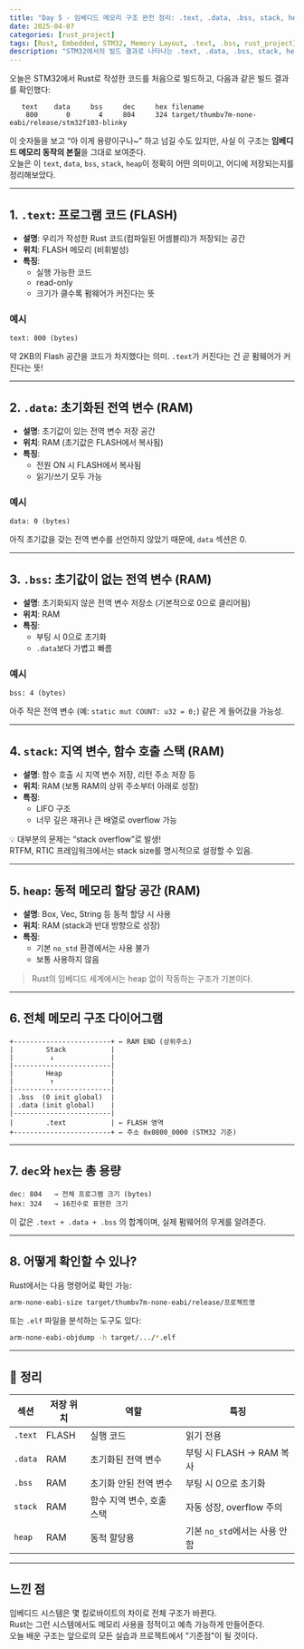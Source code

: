```yaml
---
title: "Day 5 - 임베디드 메모리 구조 완전 정리: .text, .data, .bss, stack, heap"
date: 2025-04-07
categories: [rust_project]
tags: [Rust, Embedded, STM32, Memory Layout, .text, .bss, rust_project]
description: "STM32에서의 빌드 결과로 나타나는 .text, .data, .bss, stack, heap의 의미와 각 섹션이 메모리에서 어떤 역할을 하는지를 Rust 관점에서 풀어봅니다."
---
```


오늘은 STM32에서 Rust로 작성한 코드를 처음으로 빌드하고, 다음과 같은 빌드 결과를 확인했다:

```
   text    data     bss     dec     hex filename
    800       0       4     804     324 target/thumbv7m-none-eabi/release/stm32f103-blinky
```

이 숫자들을 보고 “아 이게 용량이구나~” 하고 넘길 수도 있지만, 사실 이 구조는 **임베디드 메모리 동작의 본질**을 그대로 보여준다.  
오늘은 이 `text`, `data`, `bss`, `stack`, `heap`이 정확히 어떤 의미이고, 어디에 저장되는지를 정리해보았다.

---

## 1. `.text`: 프로그램 코드 (FLASH)

- **설명**: 우리가 작성한 Rust 코드(컴파일된 어셈블리)가 저장되는 공간
- **위치**: FLASH 메모리 (비휘발성)
- **특징**:
  - 실행 가능한 코드
  - read-only
  - 크기가 클수록 펌웨어가 커진다는 뜻

### 예시

```
text: 800 (bytes)
```

약 2KB의 Flash 공간을 코드가 차지했다는 의미. `.text`가 커진다는 건 곧 펌웨어가 커진다는 뜻!

---

## 2. `.data`: 초기화된 전역 변수 (RAM)

- **설명**: 초기값이 있는 전역 변수 저장 공간
- **위치**: RAM (초기값은 FLASH에서 복사됨)
- **특징**:
  - 전원 ON 시 FLASH에서 복사됨
  - 읽기/쓰기 모두 가능

### 예시

```
data: 0 (bytes)
```

아직 초기값을 갖는 전역 변수를 선언하지 않았기 때문에, `data` 섹션은 0.

---

## 3. `.bss`: 초기값이 없는 전역 변수 (RAM)

- **설명**: 초기화되지 않은 전역 변수 저장소 (기본적으로 0으로 클리어됨)
- **위치**: RAM
- **특징**:
  - 부팅 시 0으로 초기화
  - `.data`보다 가볍고 빠름

### 예시

```
bss: 4 (bytes)
```

아주 작은 전역 변수 (예: `static mut COUNT: u32 = 0;`) 같은 게 들어갔을 가능성.

---

## 4. `stack`: 지역 변수, 함수 호출 스택 (RAM)

- **설명**: 함수 호출 시 지역 변수 저장, 리턴 주소 저장 등
- **위치**: RAM (보통 RAM의 상위 주소부터 아래로 성장)
- **특징**:
  - LIFO 구조
  - 너무 깊은 재귀나 큰 배열로 overflow 가능

💡 대부분의 문제는 “stack overflow”로 발생!  
RTFM, RTIC 프레임워크에서는 stack size를 명시적으로 설정할 수 있음.

---

## 5. `heap`: 동적 메모리 할당 공간 (RAM)

- **설명**: Box, Vec, String 등 동적 할당 시 사용
- **위치**: RAM (stack과 반대 방향으로 성장)
- **특징**:
  - 기본 `no_std` 환경에서는 사용 불가
  - 보통 사용하지 않음

> Rust의 임베디드 세계에서는 heap 없이 작동하는 구조가 기본이다.

---

## 6. 전체 메모리 구조 다이어그램

```
+------------------------+ ← RAM END (상위주소)
|        Stack           |
|         ↓              |
|------------------------|
|        Heap            |
|         ↑              |
|------------------------|
| .bss  (0 init global)  |
| .data (init global)    |
|------------------------|
|        .text           | ← FLASH 영역
+------------------------+ ← 주소 0x0800_0000 (STM32 기준)
```

---

## 7. `dec`와 `hex`는 총 용량

```
dec: 804   → 전체 프로그램 크기 (bytes)
hex: 324   → 16진수로 표현한 크기
```

이 값은 `.text + .data + .bss` 의 합계이며, 실제 펌웨어의 무게를 알려준다.

---

## 8. 어떻게 확인할 수 있나?

Rust에서는 다음 명령어로 확인 가능:

```bash
arm-none-eabi-size target/thumbv7m-none-eabi/release/프로젝트명
```

또는 `.elf` 파일을 분석하는 도구도 있다:

```bash
arm-none-eabi-objdump -h target/.../*.elf
```

---

## 🔁 정리

| 섹션 | 저장 위치 | 역할 | 특징 |
|------|------------|------|------|
| `.text` | FLASH | 실행 코드 | 읽기 전용 |
| `.data` | RAM | 초기화된 전역 변수 | 부팅 시 FLASH → RAM 복사 |
| `.bss` | RAM | 초기화 안된 전역 변수 | 부팅 시 0으로 초기화 |
| `stack` | RAM | 함수 지역 변수, 호출 스택 | 자동 성장, overflow 주의 |
| `heap` | RAM | 동적 할당용 | 기본 `no_std`에서는 사용 안 함 |

---

## 느낀 점

임베디드 시스템은 몇 킬로바이트의 차이로 전체 구조가 바뀐다.  
Rust는 그런 시스템에서도 메모리 사용을 정적이고 예측 가능하게 만들어준다.  
오늘 배운 구조는 앞으로의 모든 실습과 프로젝트에서 "기준점"이 될 것이다.